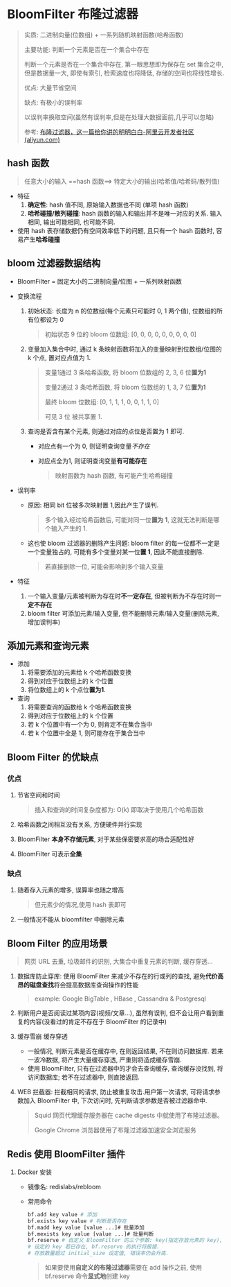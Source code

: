 # BloomFilter 布隆过滤器

> 实质: 二进制向量(位数组) + 一系列随机映射函数(哈希函数)
>
> 主要功能: 判断一个元素是否在一个集合中存在
>
> 判断一个元素是否在一个集合中存在, 第一眼思想即为保存在 set 集合之中, 但是数据量一大, 即使有索引, 检索速度也将降低, 存储的空间也将线性增长.
>
> 优点: 大量节省空间
>
> 缺点: 有极小的误判率
>
> 以误判率换取空间(虽然有误判率,但是在处理大数据面前,几乎可以忽略)
>
> 参考: [布隆过滤器，这一篇给你讲的明明白白-阿里云开发者社区 (aliyun.com)](https://developer.aliyun.com/article/773205#slide-0)

## hash 函数

>  任意大小的输入 ==hash 函数==>  特定大小的输出(哈希值/哈希码/散列值)

+ 特征 
  1. **确定性**: hash 值不同, 原始输入数据也不同 (单项 hash 函数)
  2. **哈希碰撞/散列碰撞**: hash 函数的输入和输出并不是唯一对应的关系. 输入相同, 输出可能相同, 也可能不同.
+ 使用 hash 表存储数据仍有空间效率低下的问题, 且只有一个 hash 函数时, 容易产生**哈希碰撞**

## bloom 过滤器数据结构

+ BloomFilter = 固定大小的二进制向量/位图 + 一系列映射函数

+ 变换流程

  1. 初始状态: 长度为 n 的位数组(每个元素只可能时 0, 1 两个值), 位数组的所有位都设为 0

     > 初始状态 9 位的 bloom 位数组: [0, 0, 0, 0, 0, 0, 0, 0, 0]

  2. 变量加入集合中时, 通过 k 条映射函数将加入的变量映射到位数组/位图的 k 个点, 置对应点值为 1.

     > 变量1通过 3 条哈希函数, 将 bloom 位数组的 2, 3, 6 位**置为1**
     >
     > 变量2通过 3 条哈希函数, 将 bloom 位数组的 1, 3, 7 位**置为1**
     >
     > 最终 bloom 位数组: [0, 1, 1, 1, 0, 0, 1, 1, 0]
     >
     > 可见 3 位 被共享置 1.

  3. 查询是否含有某个元素, 则通过对应的点位是否置为 1 即可.

     + 对应点有一个为 0, 则证明查询变量*不存在*

     + 对应点全为1, 则证明查询变量**有可能存在**

       > 映射函数为 hash 函数, 有可能产生哈希碰撞

+ 误判率

  + 原因: 相同 bit 位被多次映射置 1,因此产生了误判.

    > 多个输入经过哈希函数后, 可能对同一位**置为 1**, 这就无法判断是哪个输入产生的 1.

  + 这也使 bloom 过滤器的删除产生问题: bloom filter 的每一位都不一定是一个变量独占的, 可能有多个变量对某一位**置 1**, 因此不能直接删除.

    > 若直接删除一位, 可能会影响到多个输入变量

+ 特征

  1. 一个输入变量/元素被判断为存在时**不一定存在**, 但被判断为不存在时则**一定不存在**
  2. bloom filter 可添加元素/输入变量, 但不能删除元素/输入变量(删除元素, 增加误判率)

## 添加元素和查询元素

+ 添加
  1. 将需要添加的元素给 k 个哈希函数变换
  2. 得到对应于位数组上的 k 个位置
  3. 将位数组上的 k 个点位**置为1**.
+ 查询
  1. 将需要查询的函数给 k 个哈希函数变换
  2. 得到对应于位数组上的 k 个位置
  3. 若 k 个位置中有一个为 0, 则肯定不在集合当中
  4. 若 k 个位置中全是 1, 则可能存在于集合当中

## Bloom Filter 的优缺点

### 优点

1. 节省空间和时间

   > 插入和查询的时间复杂度都为: O(k) 即取决于使用几个哈希函数

2. 哈希函数之间相互没有关系, 方便硬件并行实现

3. BloomFilter **本身不存储元素**, 对于某些保密要求高的场合适配性好

4. BloomFilter 可表示**全集**

### 缺点

1. 随着存入元素的增多, 误算率也随之增高

   > 但元素少的情况,使用 hash 表即可

2. 一般情况不能从 bloomfilter 中删除元素

## Bloom Filter 的应用场景

> 网页 URL 去重, 垃圾邮件的识别, 大集合中重复元素的判断, 缓存穿透...

1. 数据库防止穿库: 使用 BloomFilter 来减少不存在的行或列的查找, 避免**代价高昂的磁盘查找**将会提高数据库查询操作的性能

   > example: Google BigTable , HBase , Cassandra & Postgresql

2. 判断用户是否阅读过某项内容(视频/文章...), 虽然有误判, 但不会让用户看到重复的内容(没看过的肯定不存在于 BloomFilter 的记录中)

3. 缓存雪崩 缓存穿透

   + 一般情况, 判断元素是否在缓存中, 在则返回结果, 不在则访问数据库. 若来一波冷数据, 将产生大量缓存穿透, 严重则将造成缓存雪崩.
   + 使用 BloomFilter, 只有在过滤器中的才会去查询缓存, 查询缓存没找到, 将访问数据库; 若不在过滤器中, 则直接返回.

4. WEB 拦截器: 拦截相同的请求, 防止被重复攻击.用户第一次请求, 可将请求参数加入 BloomFilter 中, 下次访问时, 先判断请求参数是否被过滤器命中.

   > Squid 网页代理缓存服务器在 cache digests 中就使用了布隆过滤器。
   >
   > Google Chrome 浏览器使用了布隆过滤器加速安全浏览服务

## Redis 使用 BloomFilter 插件

1. Docker 安装

   + 镜像名: redislabs/rebloom

   + 常用命令

     ```bash
     bf.add key value # 添加
     bf.exists key value # 判断是否存在
     bf.madd key value [value ...]# 批量添加
     bf.mexists key value [value ...]# 批量判断
     bf.reserve # 自定义 BloomFilter 的三个参数: key(指定存放元素的 key), error_rate(错误率), initial_size(预计存放的元素数量)
     # 设定的 key 若已存在, bf.reserve 的执行将报错.
     # 存放数量超过 initial_size 设定值, 错误率仍会升高.
     ```

     > 如果要使用**自定义的布隆过滤器**需要在 add 操作之前, 使用 bf.reserve 命令**显式地**创建 key

